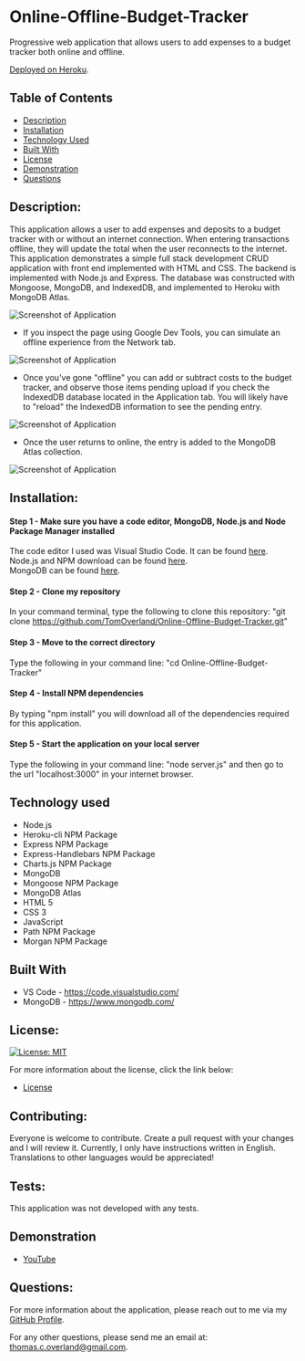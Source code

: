 # Online-Offline-Budget-Tracker
Progressive web application that allows users to add expenses to a budget tracker both online and offline.  

[Deployed on Heroku](https://secret-tor-92519.herokuapp.com/).

## Table of Contents

- [Description](#description)
- [Installation](#installation)
- [Technology Used](#technology-used)
- [Built With](#built-with)
- [License](#license)
- [Demonstration](#demonstration)
- [Questions](#questions)


## Description:

This application allows a user to add expenses and deposits to a budget tracker with or without an internet connection.  When entering transactions offline, they will update the total when the user reconnects to the internet.  This application demonstrates a simple full stack development CRUD application with front end implemented with HTML and CSS.  The backend is implemented with Node.js and Express. The database was constructed with Mongoose, MongoDB, and IndexedDB, and implemented to Heroku with MongoDB Atlas.

![Screenshot of Application](https://github.com/TomOverland/Online-Offline-Budget-Tracker/blob/main/public/assets/Application.JPG)

* If you inspect the page using Google Dev Tools, you can simulate an offline experience from the Network tab.

![Screenshot of Application](https://github.com/TomOverland/Online-Offline-Budget-Tracker/blob/main/public/assets/offline.JPG)

* Once you've gone "offline" you can add or subtract costs to the budget tracker, and observe those items pending upload if you check the IndexedDB database located in the Application tab.  You will likely have to "reload" the IndexedDB information to see the pending entry.

![Screenshot of Application](https://github.com/TomOverland/Online-Offline-Budget-Tracker/blob/main/public/assets/pending-entry.JPG)

* Once the user returns to online, the entry is added to the MongoDB Atlas collection.

![Screenshot of Application](https://github.com/TomOverland/Online-Offline-Budget-Tracker/blob/main/public/assets/Atlas-Collection.JPG)


## Installation:

#### Step 1 - Make sure you have a code editor, MongoDB, Node.js and Node Package Manager installed

The code editor I used was Visual Studio Code. It can be found [here](https://code.visualstudio.com/download).  
Node.js and NPM download can be found [here](https://nodejs.org/en/).  
MongoDB can be found [here](https://www.mongodb.com/try/download/community).

#### Step 2 - Clone my repository

In your command terminal, type the following to clone this repository: "git clone https://github.com/TomOverland/Online-Offline-Budget-Tracker.git"

#### Step 3 - Move to the correct directory

Type the following in your command line: "cd Online-Offline-Budget-Tracker"

#### Step 4 - Install NPM dependencies

By typing "npm install" you will download all of the dependencies required for this application.

#### Step 5 - Start the application on your local server

Type the following in your command line: "node server.js" and then go to the url "localhost:3000" in your internet browser.  

## Technology used
* Node.js
* Heroku-cli NPM Package
* Express NPM Package
* Express-Handlebars NPM Package
* Charts.js NPM Package
* MongoDB
* Mongoose NPM Package
* MongoDB Atlas
* HTML 5
* CSS 3
* JavaScript
* Path NPM Package
* Morgan NPM Package

## Built With
* VS Code - https://code.visualstudio.com/
* MongoDB - https://www.mongodb.com/

## License:

[![License: MIT](https://img.shields.io/badge/License-MIT-yellow.svg)](https://opensource.org/licenses/MIT)

For more information about the license, click the link below:

- [License](https://opensource.org/licenses/)

## Contributing:

Everyone is welcome to contribute. Create a pull request with your changes and I will review it. Currently, I only have instructions written in English. Translations to other languages would be appreciated!

## Tests:

This application was not developed with any tests.

## Demonstration

- [YouTube](youtube-link)

## Questions:

For more information about the application, please reach out to me via my [GitHub Profile](https://github.com/TomOverland).

For any other questions, please send me an email at: thomas.c.overland@gmail.com.

